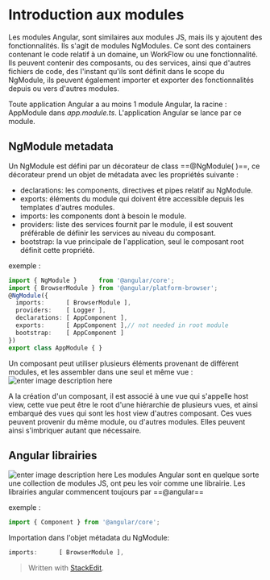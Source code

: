 # Introduction aux modules
Les modules Angular, sont similaires aux modules JS, mais ils y ajoutent des fonctionnalités. Ils s'agit de modules NgModules. Ce sont des containers contenant le code relatif à un domaine, un WorkFlow ou une fonctionnalité. Ils peuvent contenir des composants, ou des services, ainsi que d'autres fichiers de code, des l'instant qu'ils sont définit dans le scope du NgModule, ils peuvent également importer et exporter des fonctionnalités depuis ou vers d'autres modules.

Toute application Angular a au moins 1 module Angular, la racine : AppModule dans *app.module.ts*. L'application Angular se lance par ce module.

## NgModule metadata
Un NgModule est défini par un décorateur de class ==@NgModule( )==, ce décorateur prend un objet de métadata avec les propriétés suivante :

- declarations: les components, directives et pipes relatif au NgModule.
- exports: éléments du module qui doivent être accessible depuis les templates d'autres modules.
- imports: les components dont à besoin le module.
- providers: liste des services fournit par le module, il est souvent préférable de définir les services au niveau du composant.
- bootstrap: la vue principale de l'application, seul le composant root définit  cette propriété.

exemple :

```ts
import { NgModule }      from '@angular/core';
import { BrowserModule } from '@angular/platform-browser';
@NgModule({
  imports:      [ BrowserModule ],
  providers:    [ Logger ],
  declarations: [ AppComponent ],
  exports:      [ AppComponent ],// not needed in root module
  bootstrap:    [ AppComponent ]
})
export class AppModule { }
```
Un composant peut utiliser plusieurs éléments provenant de différent modules, et les assembler dans une seul et même vue : ![enter image description here](https://angular.io/generated/images/guide/architecture/view-hierarchy.png)

A la création d'un composant, il est associé à une vue qui s'appelle host view, cette vue peut être le root d'une hiérarchie de plusieurs vues, et ainsi embarqué des vues qui sont les host view d'autres composant. Ces vues peuvent provenir du même module, ou d'autres modules. Elles peuvent ainsi s'imbriquer autant que nécessaire.

## Angular librairies
![enter image description here](https://angular.io/generated/images/guide/architecture/library-module.png)
Les modules Angular sont en quelque sorte une collection de modules JS, ont peu les voir comme une librairie. Les librairies angular commencent toujours par ==@angular==

exemple :
```ts
import { Component } from '@angular/core';
```

Importation dans l'objet métadata du NgModule:
```ts
imports:      [ BrowserModule ],
```

> Written with [StackEdit](https://stackedit.io/).
<!--stackedit_data:
eyJoaXN0b3J5IjpbNjY0Mzc4OTYzXX0=
-->